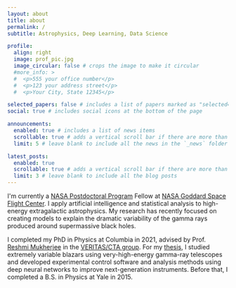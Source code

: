 ```yaml
---
layout: about
title: about
permalink: /
subtitle: Astrophysics, Deep Learning, Data Science

profile:
  align: right
  image: prof_pic.jpg
  image_circular: false # crops the image to make it circular
  #more_info: >
  #  <p>555 your office number</p>
  #  <p>123 your address street</p>
  #  <p>Your City, State 12345</p>

selected_papers: false # includes a list of papers marked as "selected={true}"
social: true # includes social icons at the bottom of the page

announcements:
  enabled: true # includes a list of news items
  scrollable: true # adds a vertical scroll bar if there are more than 3 news items
  limit: 5 # leave blank to include all the news in the `_news` folder

latest_posts:
  enabled: true
  scrollable: true # adds a vertical scroll bar if there are more than 3 new posts items
  limit: 3 # leave blank to include all the blog posts
---
```


I'm currently a [NASA Postdoctoral Program](https://npp.orau.org/) Fellow at [NASA Goddard Space Flight Center](https://science.gsfc.nasa.gov/astrophysics/).
I apply artificial intelligence and statistical analysis to high-energy extragalactic astrophysics.
My research has recently focused on creating models to explain the dramatic variability of the gamma rays produced around supermassive black holes.

I completed my PhD in Physics at Columbia in 2021, advised by Prof. [Reshmi Mukherjee](https://barnard.edu/profiles/reshmi-mukherjee) in the [VERITAS/CTA group](https://veritas.astro.columbia.edu/).
For my [thesis](https://doi.org/10.7916/d8-jznf-8e64), I studied extremely variable blazars using very-high-energy gamma-ray telescopes and developed experimental control software and analysis methods using deep neural networks to improve next-generation instruments.
Before that, I completed a B.S. in Physics at Yale in 2015.

